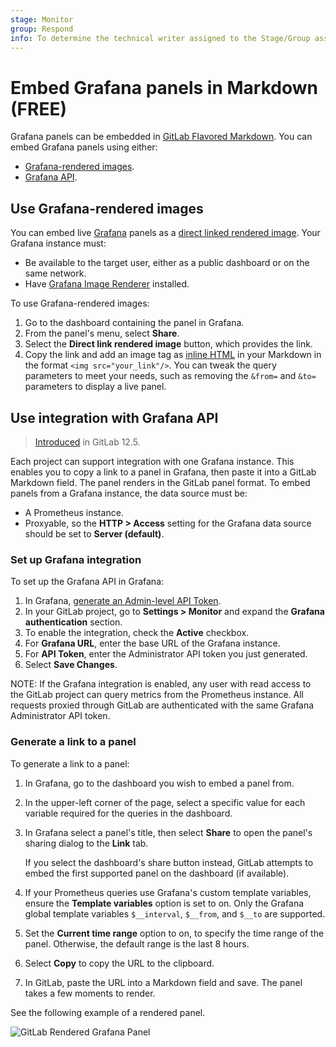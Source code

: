 ```yaml
---
stage: Monitor
group: Respond
info: To determine the technical writer assigned to the Stage/Group associated with this page, see https://about.gitlab.com/handbook/engineering/ux/technical-writing/#assignments
---
```


# Embed Grafana panels in Markdown **(FREE)**

Grafana panels can be embedded in [GitLab Flavored Markdown](../../user/markdown.md). You can
embed Grafana panels using either:

- [Grafana-rendered images](#use-grafana-rendered-images).
- [Grafana API](#use-integration-with-grafana-api).

## Use Grafana-rendered images

You can embed live [Grafana](https://docs.gitlab.com/omnibus/settings/grafana.html) panels as a
[direct linked rendered image](https://grafana.com/docs/grafana/latest/reference/share_panel/#direct-link-rendered-image).
Your Grafana instance must:

- Be available to the target user, either as a public dashboard or on the same network.
- Have [Grafana Image Renderer](https://grafana.com/grafana/plugins/grafana-image-renderer/) installed.

To use Grafana-rendered images:

1. Go to the dashboard containing the panel in Grafana.
1. From the panel's menu, select **Share**.
1. Select the **Direct link rendered image** button, which provides the link.
1. Copy the link and add an image tag as [inline HTML](../../user/markdown.md#inline-html) in your
   Markdown in the format `<img src="your_link"/>`. You can tweak the query parameters to meet your needs, such as removing the `&from=`
   and `&to=` parameters to display a live panel.

## Use integration with Grafana API

> [Introduced](https://gitlab.com/gitlab-org/gitlab/-/issues/31376) in GitLab 12.5.

Each project can support integration with one Grafana instance. This enables you to copy a link to a
panel in Grafana, then paste it into a GitLab Markdown field. The panel renders in the GitLab panel
format. To embed panels from a Grafana instance, the data source must be:

- A Prometheus instance.
- Proxyable, so the **HTTP > Access** setting for the Grafana data source should be set to
  **Server (default)**.

### Set up Grafana integration

To set up the Grafana API in Grafana:

1. In Grafana, [generate an Admin-level API Token](https://grafana.com/docs/grafana/latest/http_api/auth/#create-api-token).
1. In your GitLab project, go to **Settings > Monitor** and expand the **Grafana authentication**
   section.
1. To enable the integration, check the **Active** checkbox.
1. For **Grafana URL**, enter the base URL of the Grafana instance.
1. For **API Token**, enter the Administrator API token you just generated.
1. Select **Save Changes**.

NOTE:
If the Grafana integration is enabled, any user with read access to the GitLab
project can query metrics from the Prometheus instance. All requests proxied
through GitLab are authenticated with the same Grafana Administrator API token.

### Generate a link to a panel

To generate a link to a panel:

1. In Grafana, go to the dashboard you wish to embed a panel from.
1. In the upper-left corner of the page, select a specific value for each variable required for the
   queries in the dashboard.
1. In Grafana select a panel's title, then select **Share** to open the panel's sharing dialog to
   the **Link** tab.

   If you select the dashboard's share button instead, GitLab attempts to embed the first supported
   panel on the dashboard (if available).
1. If your Prometheus queries use Grafana's custom template variables, ensure the
   **Template variables** option is set to on. Only the Grafana global template variables
   `$__interval`, `$__from`, and `$__to` are supported.
1. Set the **Current time range** option to on, to specify the time range of the panel. Otherwise,
   the default range is the last 8 hours.
1. Select **Copy** to copy the URL to the clipboard.
1. In GitLab, paste the URL into a Markdown field and save. The panel takes a few moments to render.

See the following example of a rendered panel.

![GitLab Rendered Grafana Panel](img/rendered_grafana_embed_v12_5.png)
